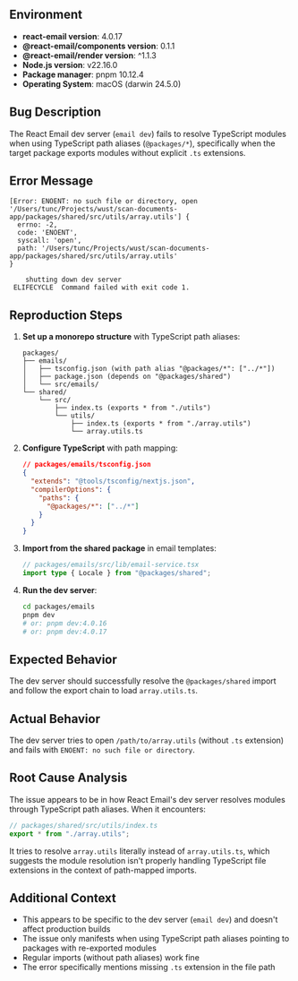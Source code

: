 ## Environment

- **react-email version**: 4.0.17
- **@react-email/components version**: 0.1.1  
- **@react-email/render version**: ^1.1.3
- **Node.js version**: v22.16.0
- **Package manager**: pnpm 10.12.4
- **Operating System**: macOS (darwin 24.5.0)

## Bug Description

The React Email dev server (`email dev`) fails to resolve TypeScript modules when using TypeScript path aliases (`@packages/*`), specifically when the target package exports modules without explicit `.ts` extensions.

## Error Message

```
[Error: ENOENT: no such file or directory, open '/Users/tunc/Projects/wust/scan-documents-app/packages/shared/src/utils/array.utils'] {
  errno: -2,
  code: 'ENOENT',
  syscall: 'open',
  path: '/Users/tunc/Projects/wust/scan-documents-app/packages/shared/src/utils/array.utils'
}

    shutting down dev server
 ELIFECYCLE  Command failed with exit code 1.
```

## Reproduction Steps

1. **Set up a monorepo structure** with TypeScript path aliases:
   ```
   packages/
   ├── emails/
   │   ├── tsconfig.json (with path alias "@packages/*": ["../*"])
   │   ├── package.json (depends on "@packages/shared")
   │   └── src/emails/
   └── shared/
       └── src/
           ├── index.ts (exports * from "./utils")
           └── utils/
               ├── index.ts (exports * from "./array.utils")
               └── array.utils.ts
   ```

2. **Configure TypeScript** with path mapping:
   ```json
   // packages/emails/tsconfig.json
   {
     "extends": "@tools/tsconfig/nextjs.json",
     "compilerOptions": {
       "paths": {
         "@packages/*": ["../*"]
       }
     }
   }
   ```

3. **Import from the shared package** in email templates:
   ```typescript
   // packages/emails/src/lib/email-service.tsx
   import type { Locale } from "@packages/shared";
   ```

4. **Run the dev server**:
   ```bash
   cd packages/emails
   pnpm dev
   # or: pnpm dev:4.0.16
   # or: pnpm dev:4.0.17
   ```

## Expected Behavior

The dev server should successfully resolve the `@packages/shared` import and follow the export chain to load `array.utils.ts`.

## Actual Behavior  

The dev server tries to open `/path/to/array.utils` (without `.ts` extension) and fails with `ENOENT: no such file or directory`.

## Root Cause Analysis

The issue appears to be in how React Email's dev server resolves modules through TypeScript path aliases. When it encounters:

```typescript
// packages/shared/src/utils/index.ts
export * from "./array.utils";
```

It tries to resolve `array.utils` literally instead of `array.utils.ts`, which suggests the module resolution isn't properly handling TypeScript file extensions in the context of path-mapped imports.


## Additional Context

- This appears to be specific to the dev server (`email dev`) and doesn't affect production builds
- The issue only manifests when using TypeScript path aliases pointing to packages with re-exported modules
- Regular imports (without path aliases) work fine
- The error specifically mentions missing `.ts` extension in the file path